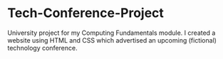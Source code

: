 # Tech-Conference-Project
University project for my Computing Fundamentals module. I created a website using HTML and CSS which advertised an upcoming (fictional) technology conference.
